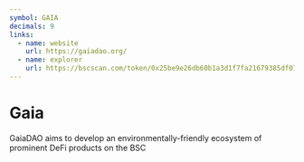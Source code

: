 ```yaml
---
symbol: GAIA
decimals: 9
links:
  - name: website
    url: https://gaiadao.org/
  - name: explorer
    url: https://bscscan.com/token/0x25be9e26db60b1a3d1f7fa21679385df076af7fb
---
```


# Gaia

GaiaDAO aims to develop an environmentally-friendly ecosystem of prominent DeFi products on the BSC
